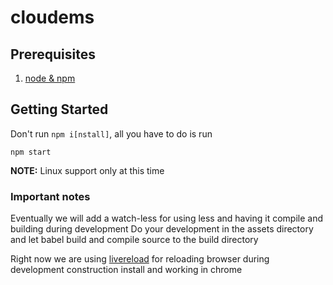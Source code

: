 # cloudems

## Prerequisites
1. [node & npm](www.nodejs.org)

## Getting Started
Don't run `npm i[nstall]`, all you have to do is run

`npm start`

**NOTE:** Linux support only at this time

### Important notes
Eventually we will add a watch-less for using less and having it compile and building during development
Do your development in the assets directory and let babel build
and compile source to the build directory

Right now we are using [livereload](https://chrome.google.com/webstore/detail/livereload/jnihajbhpnppcggbcgedagnkighmdlei) for reloading browser during development construction install and working in chrome
